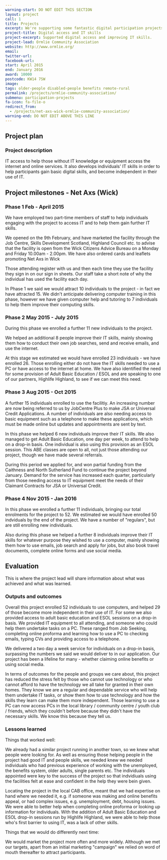 ```yaml
---
warning-start: DO NOT EDIT THIS SECTION
layout: project
call: 1
title: Projects
excerpt: We're supporting some fantastic digital participation projects. Here are their stories.
project-title: Digital access and IT skills
project-excerpt: Supported digital access and improving IT skills.
project-lead: Ormlie Community Association
website: http://www.ormlie.org/
email:
twitter-url:
facebook-url:
start: April 2015
end: January 2016
award: 10000
postcode: KW14 7SW
image:
tags: older-people disabled-people benefits remote-rural
permalink: /projects/ormlie-community-association/
submenu: participation-projects
fa-icon: fa-file-o
redirect_from:
  - /projects/net-axs-wick-ormlie-community-association/
warning-end: DO NOT EDIT ABOVE THIS LINE
---
```


## Project plan

### Project description

IT access to help those without IT knowledge or equipment access the internet and online services.  It also develops individuals' IT skills in order to help participants gain basic digital skills, and become independent in their use of IT.


## Project milestones - Net Axs (Wick)

### Phase 1  Feb - April 2015

We have employed two part-time members of staff to help individuals engaging with the project to access IT and to help them gain further IT skills.

We opened on the 9th February, and have marketed the facility through the Job Centre, Skills Development Scotland, Highland Council etc. to advise that the facility is open from the Wick Citizens Advice Bureau on a Monday and Friday 10.00am - 2.00pm.  We have also ordered cards and leaflets promoting Net Axs in Wick

Those attending register with us and then each time they use the facility they sign in on our sign in sheets.  Our staff take a short note of why the individual has used the facility each day.

In Phase 1 we said we would attract 10 individuals to the project - in fact we have attracted 15.  We didn't anticipate delivering computer training in this phase, however we have given computer help and tutoring to 7 individuals to help them improve their computing skills.

### Phase 2  May 2015 - July 2015

During this phase we enrolled a further 11 new individuals to the project.

We helped an additional 8 people improve their IT skills, mainly showing them how to conduct their own job searches, send and receive emails, and use the internet.

At this stage we estimated we would have enrolled 23 individuals - we have enrolled 26.  Those enrolling either do not have the IT skills needed to use a PC or have access to the internet at home.  We have also identified the need for some provision of Adult Basic Education / ESOL and are speaking to one of our partners, Highlife Highland, to see if we can meet this need.

### Phase 3  Aug 2015 - Oct 2015

A further 15 individuals enrolled to use the facilitiy.  An increasing number are now being referred to us by JobCentre Plus to make JSA or Universal Credit Applications.  A number of individuals are also needing access to basic equipment such as a telephone to make these applications, which must be made online but updates and appointments are sent by text.

In this phase we helped 6 new individuals improve their IT skills.  We also managed to get Adult Basic Education, one day per week, to attend to help on a drop-in basis.  One individual is also using this provision as an ESOL session.  This ABE classes are open to all, not just those attending our project, though we have made several referrals.

During this period we applied for, and won partial funding from the Caithness and North Sutherland Fund to continue the project beyond January.  Demand for the service has increased each quarter, particularly from those needing access to IT equipment meet the needs of their Claimant Contracts for JSA or Universal Credit.

### Phase 4  Nov 2015 - Jan 2016

In this phase we enrolled a further 11 individuals, bringing our total enrolments for the project to 52.  We estimated we would have enrolled 50 indviduals by the end of the project. We have a number of "regulars", but are still enrolling new individuals.

Also during this phase we helped a further 8 individuals improve their IT skills for whatever purpose they wished to use a computer, mainly showing them how to use emails, job search and apply for jobs, but also book travel documents, complete online forms and use social media.



## Evaluation

This is where the project lead will share information about what was achieved and what was learned.

### Outputs and outcomes

Overall this project enrolled 52 individuals to use computers, and helped 29 of those become more independent in their use of IT.  For some we also provided access to adult basic education and ESOL sessions on a drop-in basis.  We provided IT equipment to all attending, and someone who could help them undertake tasks on a PC.  These ranged from Job Seeking, completing online proforma and learning how to use a PC to checking emails, typing CVs and providing access to a telephone.

We delivered a two day a week service for individuals on a drop-in basis, surpassing the numbers we said we would deliver to in our application.  Our project has been a lifeline for many - whether claiming online benefits or using social media.

In terms of outcomes for the people and groups we care about, this project has reduced the stress felt by those who cannot use technology or who cannot afford to have the technology we all take for granted in their own homes.  They know we are a regular and dependable service who will help them undertake IT tasks, or show them how to use technology and how the skills they learn can make them more independent.  Those learning to use a PC can now access PCs in the local library / community centre / youth club / friends, which they couldn't before because they didn't have the necessary skills.   We know this because they tell us.

### Lessons learned

Things that worked well:

We already had a similar project running in another town, so we knew what people were looking for.  As well as ensuring those helping people in the project had good IT and people skills, we needed knew we needed individuals who had previous experience of working with the unemployed, the benefits system, older adults, single parents etc.  The individuals appointed were key to the success of the project so that indvidiuals using the facilities felt at ease and confident in the help they were bein given.

Locating the project in the local CAB office, meant that we had expertise on hand where we needed it, e.g. if someone was making and online benefits appeal, or had complex issues, e.g. unemployment, debt, housing issues.  We were able to better help when completing online proforma or looking up information for individuals.  With the addition of Adult Basic Education and ESOL drop-in sessions run by Highlife Highland, we were able to help those who's first barrier to using IT, was a lack of other skills.


Things that we would do differently next time:

We would market the project more often and more widely.  Although we met our targets, apart from an initial marketing "campaign" we relied on word of mouth thereafter to attract participants.
